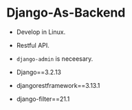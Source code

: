 # Django-As-Backend

* Develop in Linux.
* Restful API.
* `django-admin` is neceesary.

* Django==3.2.13
* djangorestframework==3.13.1
* django-filter==21.1
